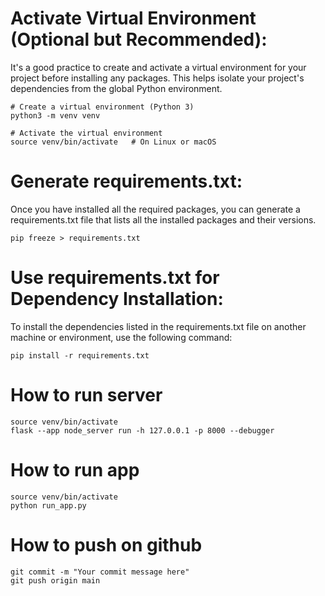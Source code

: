 # Activate Virtual Environment (Optional but Recommended):
It's a good practice to create and activate a virtual environment for your project before installing any packages. This helps isolate your project's dependencies from the global Python environment.
```
# Create a virtual environment (Python 3)
python3 -m venv venv

# Activate the virtual environment
source venv/bin/activate   # On Linux or macOS
```

# Generate requirements.txt:
Once you have installed all the required packages, you can generate a requirements.txt file that lists all the installed packages and their versions.
```
pip freeze > requirements.txt
```

# Use requirements.txt for Dependency Installation:
To install the dependencies listed in the requirements.txt file on another machine or environment, use the following command:
```
pip install -r requirements.txt
```

# How to run server
```
source venv/bin/activate
flask --app node_server run -h 127.0.0.1 -p 8000 --debugger
```

# How to run app
```
source venv/bin/activate
python run_app.py
```
# How to push on github
```
git commit -m "Your commit message here"
git push origin main
```